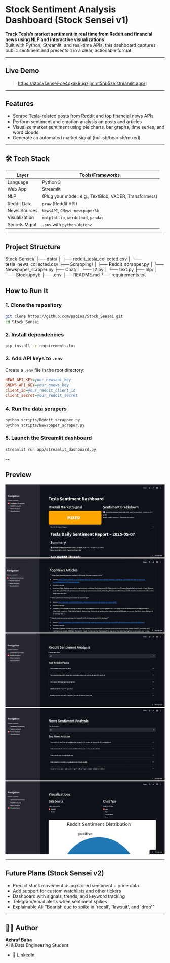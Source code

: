 # Stock Sentiment Analysis Dashboard (Stock Sensei v1)

**Track Tesla’s market sentiment in real time from Reddit and financial news using NLP and interactive visualizations.**  
Built with Python, Streamlit, and real-time APIs, this dashboard captures public sentiment and presents it in a clear, actionable format.

---

## Live Demo 

> https://stocksensei-ce4qxak9ugzjjmmt5hb5ze.streamlit.app/)

---

## Features

- Scrape Tesla-related posts from Reddit and top financial news APIs
-  Perform sentiment and emotion analysis on posts and articles
-  Visualize market sentiment using pie charts, bar graphs, time series, and word clouds
-  Generate an automated market signal (bullish/bearish/mixed)

---

## 🛠️ Tech Stack

| Layer        | Tools/Frameworks                                      |
|--------------|--------------------------------------------------------|
| Language     | Python 3                                               |
| Web App      | Streamlit                                              |
| NLP          | (Plug your model: e.g., TextBlob, VADER, Transformers) |
| Reddit Data  | `praw` (Reddit API)                                    |
| News Sources | `NewsAPI`, `GNews`, `newspaper3k`                      |
| Visualization| `matplotlib`, `wordcloud`, `pandas`                    |
| Secrets Mgmt | `.env` with `python-dotenv`                            |

---

## Project Structure
  Stock-Sensei/
├──  data/
│ ├── reddit_tesla_collected.csv
│ └── tesla_news_collected.csv
├──  Scrapping/
│ ├── Reddit_scrapper.py
│ └── Newspaper_scraper.py
├──  Chat/
│ └── 12.py
│ └── text.py
├──  nlp/
│ └── Stock.ipnyb
├── .env
├── README.md
└── requirements.txt

## How to Run It

### 1. Clone the repository

```bash
git clone https://github.com/paoins/Stock_Sensei.git
cd Stock_Sensei
```

### 2. Install dependencies

```bash
pip install -r requirements.txt
```

### 3. Add API keys to `.env`

Create a `.env` file in the root directory:

```ini
NEWS_API_KEY=your_newsapi_key
GNEWS_API_KEY=your_gnews_key
client_id=your_reddit_client_id
client_secret=your_reddit_secret
```

### 4. Run the data scrapers

```bash
python scripts/Reddit_scrapper.py
python scripts/Newspaper_scraper.py
```

### 5. Launch the Streamlit dashboard

```bash
streamlit run app/streamlit_dashboard.py
```
--
## Preview
![Tesla Dashboard Preview](images/Screenshot_8-5-2025_04551_stocksensei-ce4qxak9ugzjjmmt5hb5ze.streamlit.app.jpeg)
![Tesla Dashboard Preview](images/Screenshot_8-5-2025_04613_stocksensei-ce4qxak9ugzjjmmt5hb5ze.streamlit.app.jpeg)
![Tesla Dashboard Preview](images/Screenshot_8-5-2025_04630_stocksensei-ce4qxak9ugzjjmmt5hb5ze.streamlit.app.jpeg)
![Tesla Dashboard Preview](images/Screenshot_8-5-2025_04641_stocksensei-ce4qxak9ugzjjmmt5hb5ze.streamlit.app.jpeg)
![Tesla Dashboard Preview](images/Screenshot_8-5-2025_04653_stocksensei-ce4qxak9ugzjjmmt5hb5ze.streamlit.app.jpeg)

---

## Future Plans (Stock Sensei v2)

- Predict stock movement using stored sentiment + price data  
- Add support for custom watchlists and other tickers  
- Dashboard with signals, trends, and keyword tracking
- Telegram/email alerts when sentiment spikes
- Explainable AI: "Bearish due to spike in 'recall', 'lawsuit', and 'drop'"
---

## 👨‍💻 Author

**Achraf Baba**  
AI & Data Engineering Student  

- 🔗 [LinkedIn]([https://linkedin.com/in/yourprofile](https://www.linkedin.com/in/achraf-baba-7b8726210/))  


